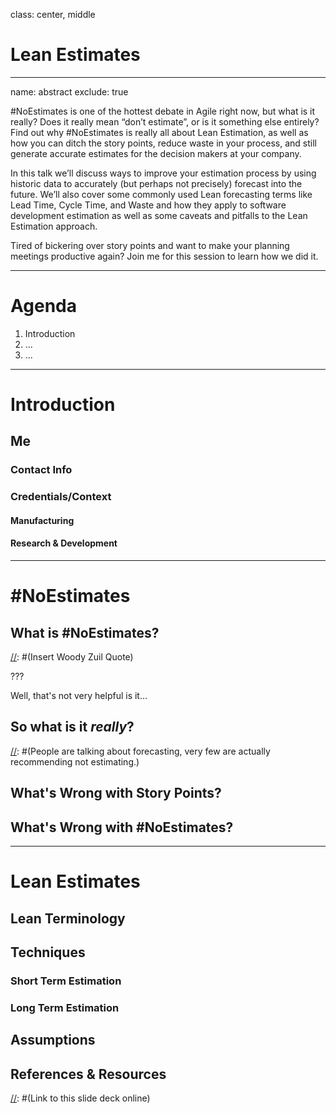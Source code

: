 class: center, middle

# Lean Estimates

---

name: abstract
exclude: true

\#NoEstimates is one of the hottest debate in Agile right now, but what is it really? Does it really mean “don’t estimate”, or is it something else entirely? Find out why #NoEstimates is really all about Lean Estimation, as well as how you can ditch the story points, reduce waste in your process, and still generate accurate estimates for the decision makers at your company.

In this talk we’ll discuss ways to improve your estimation process by using historic data to accurately (but perhaps not precisely) forecast into the future. We’ll also cover some commonly used Lean forecasting terms like Lead Time, Cycle Time, and Waste and how they apply to software development estimation as well as some caveats and pitfalls to the Lean Estimation approach.

Tired of bickering over story points and want to make your planning meetings productive again? Join me for this session to learn how we did it.

---

# Agenda

[//]: #(TODO)

1. Introduction
2. ...
3. ...

---

# Introduction
## Me
### Contact Info
### Credentials/Context
#### Manufacturing
#### Research & Development

---

# #NoEstimates
## What is #NoEstimates?

[//]: #(Insert Woody Zuil Quote)

???

Well, that's not very helpful is it...

## So what is it *really*?

[//]: #(People are talking about forecasting, very few are actually recommending not estimating.)

## What's Wrong with Story Points?
## What's Wrong with #NoEstimates?

---

# Lean Estimates
## Lean Terminology
## Techniques
### Short Term Estimation
### Long Term Estimation

## Assumptions
## References & Resources

[//]: #(Link to this slide deck online)
